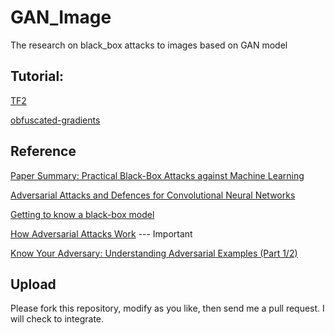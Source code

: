 # GAN_Image
The research on black_box attacks to images based on GAN model

## Tutorial:
[TF2](https://www.kaggle.com/vikramtiwari/tf2-tutorials-keras-save-and-restore-models/data)

[obfuscated-gradients](https://github.com/anishathalye/obfuscated-gradients)

## Reference

[Paper Summary: Practical Black-Box Attacks against Machine Learning](https://medium.com/@hyponymous/paper-summary-practical-black-box-attacks-against-machine-learning-9f0b3a58e956)

[Adversarial Attacks and Defences for Convolutional Neural Networks](https://medium.com/onfido-tech/adversarial-attacks-and-defences-for-convolutional-neural-networks-66915ece52e7)

[Getting to know a black-box model](https://towardsdatascience.com/getting-to-know-a-black-box-model-374e180589ce)

[How Adversarial Attacks Work](https://blog.ycombinator.com/how-adversarial-attacks-work/) --- Important

[Know Your Adversary: Understanding Adversarial Examples (Part 1/2)](https://towardsdatascience.com/know-your-adversary-understanding-adversarial-examples-part-1-2-63af4c2f5830)

## Upload
Please fork this repository, modify as you like, then send me a pull request. I will check to integrate.
